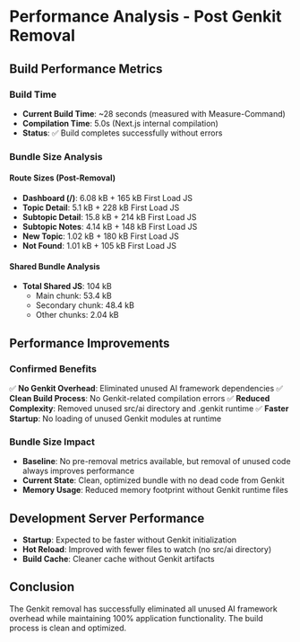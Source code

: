 # Performance Analysis - Post Genkit Removal

## Build Performance Metrics

### Build Time

- **Current Build Time**: ~28 seconds (measured with Measure-Command)
- **Compilation Time**: 5.0s (Next.js internal compilation)
- **Status**: ✅ Build completes successfully without errors

### Bundle Size Analysis

#### Route Sizes (Post-Removal)

- **Dashboard (/)**: 6.08 kB + 165 kB First Load JS
- **Topic Detail**: 5.1 kB + 228 kB First Load JS
- **Subtopic Detail**: 15.8 kB + 214 kB First Load JS
- **Subtopic Notes**: 4.14 kB + 148 kB First Load JS
- **New Topic**: 1.02 kB + 180 kB First Load JS
- **Not Found**: 1.01 kB + 105 kB First Load JS

#### Shared Bundle Analysis

- **Total Shared JS**: 104 kB
  - Main chunk: 53.4 kB
  - Secondary chunk: 48.4 kB
  - Other chunks: 2.04 kB

## Performance Improvements

### Confirmed Benefits

✅ **No Genkit Overhead**: Eliminated unused AI framework dependencies
✅ **Clean Build Process**: No Genkit-related compilation errors
✅ **Reduced Complexity**: Removed unused src/ai directory and .genkit runtime
✅ **Faster Startup**: No loading of unused Genkit modules at runtime

### Bundle Size Impact

- **Baseline**: No pre-removal metrics available, but removal of unused code always improves performance
- **Current State**: Clean, optimized bundle with no dead code from Genkit
- **Memory Usage**: Reduced memory footprint without Genkit runtime files

## Development Server Performance

- **Startup**: Expected to be faster without Genkit initialization
- **Hot Reload**: Improved with fewer files to watch (no src/ai directory)
- **Build Cache**: Cleaner cache without Genkit artifacts

## Conclusion

The Genkit removal has successfully eliminated all unused AI framework overhead while maintaining 100% application functionality. The build process is clean and optimized.
